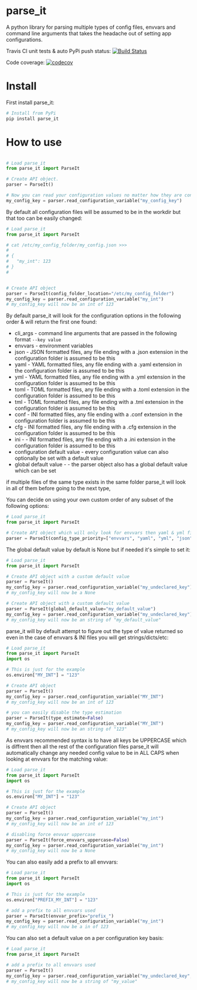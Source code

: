 # parse_it

A python library for parsing multiple types of config files, envvars and command line arguments that takes the headache out of setting app configurations.

Travis CI unit tests & auto PyPi push status: [![Build Status](https://travis-ci.org/naorlivne/parse_it.svg?branch=master)](https://travis-ci.org/naorlivne/parse_it)

Code coverage: [![codecov](https://codecov.io/gh/naorlivne/parse_it/branch/master/graph/badge.svg)](https://codecov.io/gh/naorlivne/parse_it)



# Install

First install parse_it:

```bash
# Install from PyPi
pip install parse_it
```

# How to use

```python

# Load parse_it
from parse_it import ParseIt

# Create API object.
parser = ParseIt()

# Now you can read your configuration values no matter how they are configured (cli args, envvars, json/yaml/etc files)
my_config_key = parser.read_configuration_variable("my_config_key")

```

By default all configuration files will be assumed to be in the workdir but that too can be easily changed:

```python
# Load parse_it
from parse_it import ParseIt

# cat /etc/my_config_folder/my_config.json >>>
#
# {
#   "my_int": 123
# }
# 


# Create API object
parser = ParseIt(config_folder_location="/etc/my_config_folder")
my_config_key = parser.read_configuration_variable("my_int")
# my_config_key will now be an int of 123

```

By default parse_it will look for the configuration options in the following order & will return the first one found:

* cli_args - command line arguments that are passed in the following format ``--key value``
* envvars - environment variables
* json - JSON formatted files, any file ending with a .json extension in the configuration folder is assumed to be this
* yaml - YAML formatted files, any file ending with a .yaml extension in the configuration folder is assumed to be this
* yml - YAML formatted files, any file ending with a .yml extension in the configuration folder is assumed to be this
* toml - TOML formatted files, any file ending with a .toml extension in the configuration folder is assumed to be this
* tml - TOML formatted files, any file ending with a .tml extension in the configuration folder is assumed to be this
* conf - INI formatted files, any file ending with a .conf extension in the configuration folder is assumed to be this
* cfg - INI formatted files, any file ending with a .cfg extension in the configuration folder is assumed to be this
* ini - - INI formatted files, any file ending with a .ini extension in the configuration folder is assumed to be this
* configuration default value - every configuration value can also optionally be set with a default value
* global default value - - the parser object also has a global default value which can be set

if multiple files of the same type exists in the same folder parse_it will look in all of them before going to the next type, 

You can decide on using your own custom order of any subset of the following options:

```python
# Load parse_it
from parse_it import ParseIt

# Create API object which will only look for envvars then yaml & yml files then json files
parser = ParseIt(config_type_priority=["envvars", "yaml", "yml", "json"])

```

The global default value by default is None but if needed it's simple to set it:

```python
# Load parse_it
from parse_it import ParseIt

# Create API object with a custom default value
parser = ParseIt()
my_config_key = parser.read_configuration_variable("my_undeclared_key")
# my_config_key will now be a None

# Create API object with a custom default value
parser = ParseIt(global_default_value="my_default_value")
my_config_key = parser.read_configuration_variable("my_undeclared_key")
# my_config_key will now be an string of "my_default_value"

```

parse_it will by default attempt to figure out the type of value returned so even in the case of envvars & INI files you will get strings/dicts/etc:

```python
# Load parse_it
from parse_it import ParseIt
import os

# This is just for the example
os.environ["MY_INT"] = "123"

# Create API object
parser = ParseIt()
my_config_key = parser.read_configuration_variable("MY_INT")
# my_config_key will now be an int of 123

# you can easily disable the type estimation
parser = ParseIt(type_estimate=False)
my_config_key = parser.read_configuration_variable("MY_INT")
# my_config_key will now be an string of "123"

```

As envvars recommended syntax is to have all keys be UPPERCASE which is diffrent then all the rest of the configuration files parse_it will automatically change any needed config value to be in ALL CAPS when looking at envvars for the matching value: 

```python
# Load parse_it
from parse_it import ParseIt
import os

# This is just for the example
os.environ["MY_INT"] = "123"

# Create API object
parser = ParseIt()
my_config_key = parser.read_configuration_variable("my_int")
# my_config_key will now be an int of 123

# disabling force envvar uppercase
parser = ParseIt(force_envvars_uppercase=False)
my_config_key = parser.read_configuration_variable("my_int")
# my_config_key will now be a None

```

You can also easily add a prefix to all envvars:

```python
# Load parse_it
from parse_it import ParseIt
import os

# This is just for the example
os.environ["PREFIX_MY_INT"] = "123"

# add a prefix to all envvars used
parser = ParseIt(envvar_prefix="prefix_")
my_config_key = parser.read_configuration_variable("my_int")
# my_config_key will now be a in of 123

```

You can also set a default value on a per configuration key basis:
```python
# Load parse_it
from parse_it import ParseIt

# add a prefix to all envvars used
parser = ParseIt()
my_config_key = parser.read_configuration_variable("my_undeclared_key", default_value="my_value")
# my_config_key will now be a string of "my_value"

```

